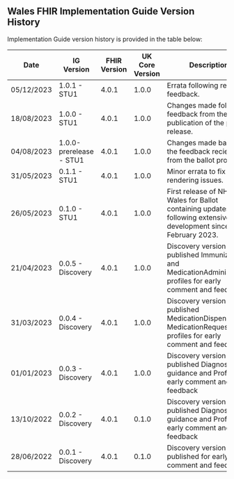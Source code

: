 ## Wales FHIR Implementation Guide Version History

Implementation Guide version history is provided in the table below:

<table class="table table-striped">
	<thead>
		<tr>
			<th scope="col">Date</th>
			<th scope="col">IG Version</th>
			<th scope="col">FHIR Version</th>
			<th scope="col">UK Core Version</th>
			<th scope="col">Description</th>
			<th scope="col">Guide</th>
			<th scope="col">Package</th>
		</tr>
	</thead>
	<tbody>
		<tr>
			<td scope="row">05/12/2023</td>
			<td>1.0.1 - STU1</td>
			<td>4.0.1</td>
			<td>1.0.0</td>
			<td>Errata following release feedback.</td>
			<td>
				<a href="https://simplifier.net/guide/fhir-standards-wales-implementation-guide?version=1.0.1">Home Page</a>
			</td>
			<td>
				<a href="https://simplifier.net/packages/fhir.r4.wales.STU1/1.0.1">fhir.r4.wales 1.0.1</a>
			</td>
		</tr>
		<tr>
			<td scope="row">18/08/2023</td>
			<td>1.0.0 - STU1</td>
			<td>4.0.1</td>
			<td>1.0.0</td>
			<td>Changes made following feedback from the publication of the pre-release.</td>
			<td>
				<a href="https://simplifier.net/guide/fhir-standards-wales-implementation-guide?version=1.0.0">Home Page</a>
			</td>
			<td>
				<a href="https://simplifier.net/packages/fhir.r4.wales.STU1/1.0.0">fhir.r4.wales 1.0.0</a>
			</td>
		</tr>
		<tr>
			<td scope="row">04/08/2023</td>
			<td>1.0.0-prerelease - STU1</td>
			<td>4.0.1</td>
			<td>1.0.0</td>
			<td>Changes made based on the feedback recieved from the ballot process</td>
			<td>
				<a href="https://simplifier.net/guide/fhir-standards-wales-implementation-guide?version=1.0.0-prerelease">Home Page</a>
			</td>
			<td>
				<a href="https://simplifier.net/packages/fhir.r4.wales.STU1/1.0.0-prerelease">fhir.r4.wales 1.0.0-prerelease</a>
			</td>
		</tr>
		<tr>
			<td scope="row">31/05/2023</td>
			<td>0.1.1 - STU1</td>
			<td>4.0.1</td>
			<td>1.0.0</td>
			<td>Minor errata to fix asset rendering issues.</td>
			<td>
				<a href="https://simplifier.net/guide/fhir-standards-wales-implementation-guide?version=0.1.1-ballot">Home Page</a>
			</td>
			<td>
				<a href="https://simplifier.net/packages/fhir.r4.wales.STU1/0.1.1-ballot">fhir.r4.wales 0.1.1-ballot</a>
			</td>
		</tr>
		<tr>
			<td scope="row">26/05/2023</td>
			<td>0.1.0 - STU1</td>
			<td>4.0.1</td>
			<td>1.0.0</td>
			<td>First release of NHS Wales for Ballot containing updates following extensive development since February 2023.</td>
			<td>Withdrawn</td>
			<td>Unlisted</td>
		</tr>
		<tr>
			<td scope="row">21/04/2023</td>
			<td>0.0.5 - Discovery</td>
			<td>4.0.1</td>
			<td>1.0.0</td>
			<td>Discovery version - published Immunization and MedicationAdministration profiles for early comment and feedback</td>
			<td>
				<a href="https://simplifier.net/guide/fhir-standards-wales-implementation-guide?version=0.0.5-discovery">Home Page</a>
			</td>
			<td>
				<a href="https://simplifier.net/packages/fhir.r4.wales.discovery/0.0.5">fhir.r4.wales 0.0.5-discovery</a>
			</td>
		</tr>
		<tr>
			<td scope="row">31/03/2023</td>
			<td>0.0.4 - Discovery</td>
			<td>4.0.1</td>
			<td>1.0.0</td>
			<td>Discovery version - published MedicationDispense and MedicationRequest profiles for early comment and feedback</td>
			<td>
				<a href="https://simplifier.net/guide/fhir-standards-wales-implementation-guide?version=0.0.4-discovery">Home Page</a>
			</td>
			<td>
				<a href="https://simplifier.net/packages/fhir.r4.wales.discovery/0.0.4">fhir.r4.wales 0.0.4-discovery</a>
			</td>
		</tr>
		<tr>
			<td scope="row">01/01/2023</td>
			<td>0.0.3 - Discovery</td>
			<td>4.0.1</td>
			<td>1.0.0</td>
			<td>Discovery version - published Diagnostics guidance and Profiles for early comment and feedback</td>
			<td>
				<a href="https://simplifier.net/guide/fhir-standards-wales-implementation-guide?version=0.0.3-discovery">Home Page</a>
			</td>
			<td>
				<a href="https://simplifier.net/packages/fhir.r4.wales.discovery/0.0.3">fhir.r4.wales 0.0.3-discovery</a>
			</td>
		</tr>
		<tr>
			<td scope="row">13/10/2022</td>
			<td>0.0.2 - Discovery</td>
			<td>4.0.1</td>
			<td>0.1.0</td>
			<td>Discovery version - published Diagnostics guidance and Profiles for early comment and feedback</td>
			<td>
				<a href="https://simplifier.net/guide/fhir-standards-wales-implementation-guide?version=0.0.2-discovery">Home Page</a>
			</td>
			<td>Not Released</td>
		</tr>
		<tr>
			<td scope="row">28/06/2022</td>
			<td>0.0.1 - Discovery</td>
			<td>4.0.1</td>
			<td>0.1.0</td>
			<td>Discovery version - published for early comment and feedback</td>
			<td>
				<a href="https://simplifier.net/guide/fhir-standards-wales-implementation-guide?version=0.0.1-discovery">Home Page</a>
			</td>
			<td>
				<a href="https://simplifier.net/packages/fhir.r4.wales.discovery/0.0.1">fhir.r4.wales 0.0.1-discovery</a>
			</td>
		</tr>
	</tbody>
</table>


